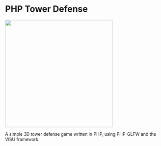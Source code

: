 # PHP Tower Defense

<p align="left">
 <img width="350px" src="https://user-images.githubusercontent.com/956212/215984418-4cdfc53a-5047-4b61-a0da-396f223f677f.jpg">
</p>

A simple 3D tower defense game written in PHP, using PHP-GLFW and the VISU framework.
